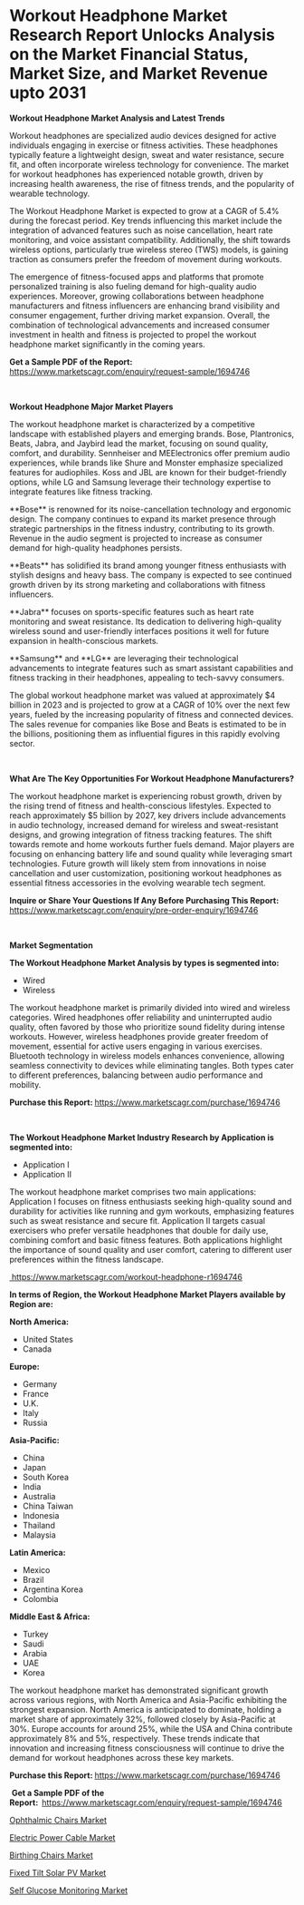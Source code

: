 <p><h1>Workout Headphone Market Research Report Unlocks Analysis on the Market Financial Status, Market Size, and Market Revenue upto 2031</h1></p><p><strong>Workout Headphone Market Analysis and Latest Trends</strong></p>
<p><p>Workout headphones are specialized audio devices designed for active individuals engaging in exercise or fitness activities. These headphones typically feature a lightweight design, sweat and water resistance, secure fit, and often incorporate wireless technology for convenience. The market for workout headphones has experienced notable growth, driven by increasing health awareness, the rise of fitness trends, and the popularity of wearable technology.</p><p>The Workout Headphone Market is expected to grow at a CAGR of 5.4% during the forecast period. Key trends influencing this market include the integration of advanced features such as noise cancellation, heart rate monitoring, and voice assistant compatibility. Additionally, the shift towards wireless options, particularly true wireless stereo (TWS) models, is gaining traction as consumers prefer the freedom of movement during workouts. </p><p>The emergence of fitness-focused apps and platforms that promote personalized training is also fueling demand for high-quality audio experiences. Moreover, growing collaborations between headphone manufacturers and fitness influencers are enhancing brand visibility and consumer engagement, further driving market expansion. Overall, the combination of technological advancements and increased consumer investment in health and fitness is projected to propel the workout headphone market significantly in the coming years.</p></p>
<p><strong>Get a Sample PDF of the Report:&nbsp;</strong> <a href="https://www.marketscagr.com/enquiry/request-sample/1694746?utm_campaign=1261&utm_medium=2&utm_source=Github&utm_content=ia&utm_term=06102024&utm_id=workout-headphone">https://www.marketscagr.com/enquiry/request-sample/1694746</a></p>
<p>&nbsp;</p>
<p><strong>Workout Headphone Major Market Players</strong></p>
<p><p>The workout headphone market is characterized by a competitive landscape with established players and emerging brands. Bose, Plantronics, Beats, Jabra, and Jaybird lead the market, focusing on sound quality, comfort, and durability. Sennheiser and MEElectronics offer premium audio experiences, while brands like Shure and Monster emphasize specialized features for audiophiles. Koss and JBL are known for their budget-friendly options, while LG and Samsung leverage their technology expertise to integrate features like fitness tracking.</p><p>**Bose** is renowned for its noise-cancellation technology and ergonomic design. The company continues to expand its market presence through strategic partnerships in the fitness industry, contributing to its growth. Revenue in the audio segment is projected to increase as consumer demand for high-quality headphones persists.</p><p>**Beats** has solidified its brand among younger fitness enthusiasts with stylish designs and heavy bass. The company is expected to see continued growth driven by its strong marketing and collaborations with fitness influencers. </p><p>**Jabra** focuses on sports-specific features such as heart rate monitoring and sweat resistance. Its dedication to delivering high-quality wireless sound and user-friendly interfaces positions it well for future expansion in health-conscious markets.</p><p>**Samsung** and **LG** are leveraging their technological advancements to integrate features such as smart assistant capabilities and fitness tracking in their headphones, appealing to tech-savvy consumers.</p><p>The global workout headphone market was valued at approximately $4 billion in 2023 and is projected to grow at a CAGR of 10% over the next few years, fueled by the increasing popularity of fitness and connected devices. The sales revenue for companies like Bose and Beats is estimated to be in the billions, positioning them as influential figures in this rapidly evolving sector.</p></p>
<p>&nbsp;</p>
<p><strong>What Are The Key Opportunities For Workout Headphone Manufacturers?</strong></p>
<p><p>The workout headphone market is experiencing robust growth, driven by the rising trend of fitness and health-conscious lifestyles. Expected to reach approximately $5 billion by 2027, key drivers include advancements in audio technology, increased demand for wireless and sweat-resistant designs, and growing integration of fitness tracking features. The shift towards remote and home workouts further fuels demand. Major players are focusing on enhancing battery life and sound quality while leveraging smart technologies. Future growth will likely stem from innovations in noise cancellation and user customization, positioning workout headphones as essential fitness accessories in the evolving wearable tech segment.</p></p>
<p><strong>Inquire or Share Your Questions If Any Before Purchasing This Report:</strong> <a href="https://www.marketscagr.com/enquiry/pre-order-enquiry/1694746?utm_campaign=1261&utm_medium=2&utm_source=Github&utm_content=ia&utm_term=06102024&utm_id=workout-headphone">https://www.marketscagr.com/enquiry/pre-order-enquiry/1694746</a></p>
<p>&nbsp;</p>
<p><strong>Market Segmentation</strong></p>
<p><strong>The Workout Headphone Market Analysis by types is segmented into:</strong></p>
<p><ul><li>Wired</li><li>Wireless</li></ul></p>
<p><p>The workout headphone market is primarily divided into wired and wireless categories. Wired headphones offer reliability and uninterrupted audio quality, often favored by those who prioritize sound fidelity during intense workouts. However, wireless headphones provide greater freedom of movement, essential for active users engaging in various exercises. Bluetooth technology in wireless models enhances convenience, allowing seamless connectivity to devices while eliminating tangles. Both types cater to different preferences, balancing between audio performance and mobility.</p></p>
<p><strong>Purchase this Report:&nbsp;</strong><a href="https://www.marketscagr.com/purchase/1694746?utm_campaign=1261&utm_medium=2&utm_source=Github&utm_content=ia&utm_term=06102024&utm_id=workout-headphone">https://www.marketscagr.com/purchase/1694746</a></p>
<p>&nbsp;</p>
<p><strong>The Workout Headphone Market Industry Research by Application is segmented into:</strong></p>
<p><ul><li>Application I</li><li>Application II</li></ul></p>
<p><p>The workout headphone market comprises two main applications: Application I focuses on fitness enthusiasts seeking high-quality sound and durability for activities like running and gym workouts, emphasizing features such as sweat resistance and secure fit. Application II targets casual exercisers who prefer versatile headphones that double for daily use, combining comfort and basic fitness features. Both applications highlight the importance of sound quality and user comfort, catering to different user preferences within the fitness landscape.</p></p>
<p><a href="https://www.marketscagr.com/workout-headphone-r1694746?utm_campaign=1261&utm_medium=2&utm_source=Github&utm_content=ia&utm_term=06102024&utm_id=workout-headphone">&nbsp;https://www.marketscagr.com/workout-headphone-r1694746</a></p>
<p><strong>In terms of Region, the Workout Headphone Market Players available by Region are:</strong></p>
<p>
    <p> <strong> North America: </strong>
        <ul>
            <li>United States</li>
            <li>Canada</li>
        </ul>
        </p> 
    <p> <strong> Europe: </strong>
        <ul>
            <li>Germany</li>
            <li>France</li>
            <li>U.K.</li>
            <li>Italy</li>
            <li>Russia</li>
        </ul>
        </p> 
    <p> <strong> Asia-Pacific: </strong>
        <ul>
            <li>China</li>
            <li>Japan</li>
            <li>South Korea</li>
            <li>India</li>
            <li>Australia</li>
            <li>China Taiwan</li>
            <li>Indonesia</li>
            <li>Thailand</li>
            <li>Malaysia</li>
        </ul>
        </p> 
    <p> <strong> Latin America: </strong>
        <ul>
            <li>Mexico</li>
            <li>Brazil</li>
            <li>Argentina Korea</li>
            <li>Colombia</li>
        </ul>
        </p> 
    <p> <strong> Middle East & Africa: </strong>
        <ul>
            <li>Turkey</li>
            <li>Saudi</li>
            <li>Arabia</li>
            <li>UAE</li>
            <li>Korea</li>
        </ul>
    </p>
    </p>
<p><p>The workout headphone market has demonstrated significant growth across various regions, with North America and Asia-Pacific exhibiting the strongest expansion. North America is anticipated to dominate, holding a market share of approximately 32%, followed closely by Asia-Pacific at 30%. Europe accounts for around 25%, while the USA and China contribute approximately 8% and 5%, respectively. These trends indicate that innovation and increasing fitness consciousness will continue to drive the demand for workout headphones across these key markets.</p></p>
<p><strong>Purchase this Report: </strong><a href="https://www.marketscagr.com/purchase/1694746?utm_campaign=1261&utm_medium=2&utm_source=Github&utm_content=ia&utm_term=06102024&utm_id=workout-headphone">https://www.marketscagr.com/purchase/1694746</a></p>
<p>&nbsp;<strong>Get a Sample PDF of the Report:&nbsp;&nbsp;</strong><a href="https://www.marketscagr.com/enquiry/request-sample/1694746?utm_campaign=1261&utm_medium=2&utm_source=Github&utm_content=ia&utm_term=06102024&utm_id=workout-headphone">https://www.marketscagr.com/enquiry/request-sample/1694746</a></p>
<p><strong></strong></p>
<p><p><a href="https://www.linkedin.com/pulse/ophthalmic-chairs-market-size-share-growth-analysis-type-hdbhc?utm_campaign=1261&utm_medium=2&utm_source=Github&utm_content=ia&utm_term=06102024&utm_id=workout-headphone">Ophthalmic Chairs Market</a></p><p><a href="https://issuu.com/reportprime-2/docs/electric-power-cable-market-size-20_9e4bc1766bed7d?utm_campaign=1261&utm_medium=2&utm_source=Github&utm_content=ia&utm_term=06102024&utm_id=workout-headphone">Electric Power Cable Market</a></p><p><a href="https://www.linkedin.com/pulse/birthing-chairs-market-forecasts-trends-impact-analysis-aqesc?utm_campaign=1261&utm_medium=2&utm_source=Github&utm_content=ia&utm_term=06102024&utm_id=workout-headphone">Birthing Chairs Market</a></p><p><a href="https://issuu.com/reportprime-2/docs/fixed-tilt-solar-pv-market-size-203_f7816891d9d764?utm_campaign=1261&utm_medium=2&utm_source=Github&utm_content=ia&utm_term=06102024&utm_id=workout-headphone">Fixed Tilt Solar PV Market</a></p><p><a href="https://www.linkedin.com/pulse/global-self-glucose-monitoring-market-exploring-share-trends-hhg3c?utm_campaign=1261&utm_medium=2&utm_source=Github&utm_content=ia&utm_term=06102024&utm_id=workout-headphone">Self Glucose Monitoring Market</a></p></p>